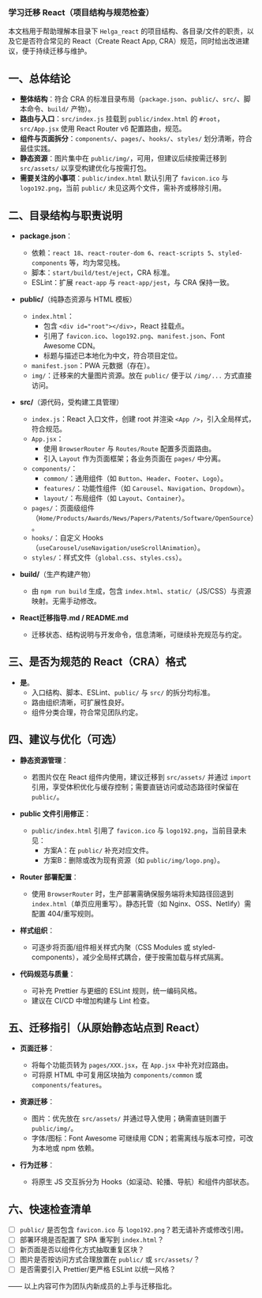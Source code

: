 ### 学习迁移 React（项目结构与规范检查）

本文档用于帮助理解本目录下 `Helga_react` 的项目结构、各目录/文件的职责，以及它是否符合常见的 React（Create React App, CRA）规范，同时给出改进建议，便于持续迁移与维护。

## 一、总体结论

- **整体结构**：符合 CRA 的标准目录布局（`package.json`、`public/`、`src/`、脚本命令、`build/` 产物）。
- **路由与入口**：`src/index.js` 挂载到 `public/index.html` 的 `#root`，`src/App.jsx` 使用 React Router v6 配置路由，规范。
- **组件与页面拆分**：`components/`、`pages/`、`hooks/`、`styles/` 划分清晰，符合最佳实践。
- **静态资源**：图片集中在 `public/img/`，可用，但建议后续按需迁移到 `src/assets/` 以享受构建优化与按需打包。
- **需要关注的小事项**：`public/index.html` 默认引用了 `favicon.ico` 与 `logo192.png`，当前 `public/` 未见这两个文件，需补齐或移除引用。

## 二、目录结构与职责说明

- **package.json**：
  - 依赖：`react 18`、`react-router-dom 6`、`react-scripts 5`、`styled-components` 等，均为常见栈。
  - 脚本：`start/build/test/eject`，CRA 标准。
  - ESLint：扩展 `react-app` 与 `react-app/jest`，与 CRA 保持一致。

- **public/**（纯静态资源与 HTML 模板）
  - `index.html`：
    - 包含 `<div id="root"></div>`，React 挂载点。
    - 引用了 `favicon.ico`、`logo192.png`、`manifest.json`、Font Awesome CDN。
    - 标题与描述已本地化为中文，符合项目定位。
  - `manifest.json`：PWA 元数据（存在）。
  - `img/`：迁移来的大量图片资源。放在 `public/` 便于以 `/img/...` 方式直接访问。

- **src/**（源代码，受构建工具管理）
  - `index.js`：React 入口文件，创建 root 并渲染 `<App />`，引入全局样式，符合规范。
  - `App.jsx`：
    - 使用 `BrowserRouter` 与 `Routes/Route` 配置多页面路由。
    - 引入 `Layout` 作为页面框架；各业务页面在 `pages/` 中分离。
  - `components/`：
    - `common/`：通用组件（如 `Button`、`Header`、`Footer`、`Logo`）。
    - `features/`：功能性组件（如 `Carousel`、`Navigation`、`Dropdown`）。
    - `layout/`：布局组件（如 `Layout`、`Container`）。
  - `pages/`：页面级组件（`Home/Products/Awards/News/Papers/Patents/Software/OpenSource`）。
  - `hooks/`：自定义 Hooks（`useCarousel/useNavigation/useScrollAnimation`）。
  - `styles/`：样式文件（`global.css`、`styles.css`）。

- **build/**（生产构建产物）
  - 由 `npm run build` 生成，包含 `index.html`、`static/`（JS/CSS）与资源映射。无需手动修改。

- **React迁移指导.md / README.md**
  - 迁移状态、结构说明与开发命令，信息清晰，可继续补充规范与约定。

## 三、是否为规范的 React（CRA）格式

- **是**。
  - 入口结构、脚本、ESLint、`public/` 与 `src/` 的拆分均标准。
  - 路由组织清晰，可扩展性良好。
  - 组件分类合理，符合常见团队约定。

## 四、建议与优化（可选）

- **静态资源管理**：
  - 若图片仅在 React 组件内使用，建议迁移到 `src/assets/` 并通过 `import` 引用，享受体积优化与缓存控制；需要直链访问或动态路径时保留在 `public/`。

- **public 文件引用修正**：
  - `public/index.html` 引用了 `favicon.ico` 与 `logo192.png`，当前目录未见：
    - 方案A：在 `public/` 补充对应文件。
    - 方案B：删除或改为现有资源（如 `public/img/logo.png`）。

- **Router 部署配置**：
  - 使用 `BrowserRouter` 时，生产部署需确保服务端将未知路径回退到 `index.html`（单页应用重写）。静态托管（如 Nginx、OSS、Netlify）需配置 404/重写规则。

- **样式组织**：
  - 可逐步将页面/组件相关样式内聚（CSS Modules 或 styled-components），减少全局样式耦合，便于按需加载与样式隔离。

- **代码规范与质量**：
  - 可补充 Prettier 与更细的 ESLint 规则，统一编码风格。
  - 建议在 CI/CD 中增加构建与 Lint 检查。

## 五、迁移指引（从原始静态站点到 React）

- **页面迁移**：
  - 将每个功能页转为 `pages/XXX.jsx`，在 `App.jsx` 中补充对应路由。
  - 可将原 HTML 中可复用区块抽为 `components/common` 或 `components/features`。

- **资源迁移**：
  - 图片：优先放在 `src/assets/` 并通过导入使用；确需直链则置于 `public/img/`。
  - 字体/图标：Font Awesome 可继续用 CDN；若需离线与版本可控，可改为本地或 npm 依赖。

- **行为迁移**：
  - 将原生 JS 交互拆分为 Hooks（如滚动、轮播、导航）和组件内部状态。

## 六、快速检查清单

- [ ] `public/` 是否包含 `favicon.ico` 与 `logo192.png`？若无请补齐或修改引用。
- [ ] 部署环境是否配置了 SPA 重写到 `index.html`？
- [ ] 新页面是否以组件化方式抽取重复区块？
- [ ] 图片是否按访问方式合理放置在 `public/` 或 `src/assets/`？
- [ ] 是否需要引入 Prettier/更严格 ESLint 以统一风格？

—— 以上内容可作为团队内新成员的上手与迁移指北。


